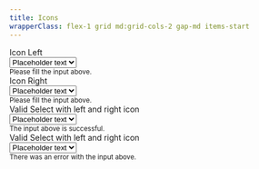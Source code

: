 ```yaml
---
title: Icons
wrapperClass: flex-1 grid md:grid-cols-2 gap-md items-start
---
```


<div class="vv-select vv-select--icon-left">
    <label for="select-icon-left">Icon Left</label>
    <div class="vv-select__wrapper">
        <IconifyIcon icon="akar-icons:heart" />
        <select name="select" id="select-icon-left" aria-describedby="select-icon-left-hint">
            <option value="" selected="selected" disabled="disabled">Placeholder text</option>
            <option value="1">Option 1</option>
            <option value="2">Option 2</option>
            <option value="3">Option 3</option>
        </select>
    </div>
    <small id="select-icon-left-hint" class="vv-input-text__hint">
        Please fill the input above.
    </small>
</div>
<div class="vv-select vv-select--icon-right">
    <label for="select-icon-right">Icon Right</label>
    <div class="vv-select__wrapper">
        <select name="select" id="select-icon-right" aria-describedby="select-icon-right-hint">
            <option value="" selected="selected" disabled="disabled">Placeholder text</option>
            <option value="1">Option 1</option>
            <option value="2">Option 2</option>
            <option value="3">Option 3</option>
        </select>
        <IconifyIcon icon="akar-icons:heart" />
    </div>
    <small id="select-icon-right-hint" class="vv-input-text__hint">
        Please fill the input above.
    </small>
</div>
<div class="vv-select vv-select--valid vv-select--icon-left vv-select--icon-right">
    <label for="select-icon-valid">Valid Select with left and right icon</label>
    <div class="vv-select__wrapper">
        <IconifyIcon icon="akar-icons:heart" />
        <select name="select" id="select-icon-valid" aria-describedby="select-icon-valid-hint">
            <option value="" selected="selected" disabled="disabled">Placeholder text</option>
            <option value="1">Option 1</option>
            <option value="2">Option 2</option>
            <option value="3">Option 3</option>
        </select>
        <IconifyIcon icon="akar-icons:check" />
    </div>
    <small id="select-icon-valid-hint" class="vv-input-text__hint">
        The input above is successful.
    </small>
</div>
<div class="vv-select vv-select--invalid vv-select--icon-left vv-select--icon-right">
    <label for="select-icon-invalid">Valid Select with left and right icon</label>
    <div class="vv-select__wrapper">
        <IconifyIcon icon="akar-icons:heart" />
        <select name="select" id="select-icon-invalid" aria-describedby="select-icon-invalid-hint">
            <option value="" selected="selected" disabled="disabled">Placeholder text</option>
            <option value="1">Option 1</option>
            <option value="2">Option 2</option>
            <option value="3">Option 3</option>
        </select>
        <IconifyIcon icon="akar-icons:circle-alert" />
    </div>
    <small id="select-icon-invalid-hint" class="vv-input-text__hint">
        There was an error with the input above.
    </small>
</div>